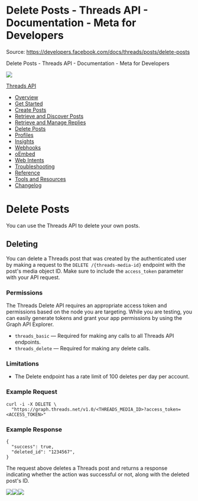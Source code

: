# Delete Posts - Threads API - Documentation - Meta for Developers

Source: https://developers.facebook.com/docs/threads/posts/delete-posts

Delete Posts - Threads API - Documentation - Meta for Developers

![](https://facebook.com/security/hsts-pixel.gif)

[Threads API](../.md)

* [Overview](../overview.md)
* [Get Started](../get-started.md)
* [Create Posts](../create-posts.md)
* [Retrieve and Discover Posts](../retrieve-and-discover-posts.md)
* [Retrieve and Manage Replies](../retrieve-and-manage-replies.md)
* [Delete Posts](delete-posts.md)
* [Profiles](../threads-profiles.md)
* [Insights](../insights.md)
* [Webhooks](../webhooks.md)
* [oEmbed](../tools-and-resources/embed-a-threads-post.md)
* [Web Intents](../threads-web-intents.md)
* [Troubleshooting](../troubleshooting.md)
* [Reference](../reference.md)
* [Tools and Resources](../tools-and-resources.md)
* [Changelog](../changelog.md)

# Delete Posts

You can use the Threads API to delete your own posts.

## Deleting

You can delete a Threads post that was created by the authenticated user by making a request to the `DELETE /{threads-media-id}` endpoint with the post's media object ID. Make sure to include the `access_token` parameter with your API request.

### Permissions

The Threads Delete API requires an appropriate access token and permissions based on the node you are targeting. While you are testing, you can easily generate tokens and grant your app permissions by using the Graph API Explorer.

* `threads_basic` — Required for making any calls to all Threads API endpoints.
* `threads_delete` — Required for making any delete calls.

### Limitations

* The Delete endpoint has a rate limit of 100 deletes per day per account.

### Example Request

```
curl -i -X DELETE \  
  "https://graph.threads.net/v1.0/<THREADS_MEDIA_ID>?access_token=<ACCESS_TOKEN>"
```

### Example Response

```
{
  "success": true,
  "deleted_id": "1234567",
}
```

The request above deletes a Threads post and returns a response indicating whether the action was successful or not, along with the deleted post's ID.

![](https://www.facebook.com/tr?id=675141479195042&ev=PageView&noscript=1)![](https://www.facebook.com/tr?id=574561515946252&ev=PageView&noscript=1)![](https://www.facebook.com/tr?id=1754628768090156&ev=PageView&noscript=1)